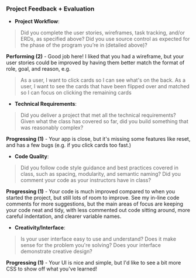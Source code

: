 ### Project Feedback + Evaluation

* __Project Workflow__:

>Did you complete the user stories, wireframes, task tracking, and/or ERDs, as specified above? Did you use source control as expected for the phase of the program you’re in (detailed above)?

**Performing (2)** - Good job here! I liked that you had a wireframe, but your
user stories could be improved by having them better match the
format of role, goal, and reason, e.g.

> As a user, I want to click cards so I can see what's on the back.
> As a user, I want to see the cards that have been flipped over
> and matched so I can focus on clicking the remaining cards

* __Technical Requirements__:

>Did you deliver a project that met all the technical requirements? Given what the class has covered so far, did you build something that was reasonably complex?

**Progressing (1)** - Your app is close, but it's missing some features like
reset, and has a few bugs (e.g. if you click cards too fast.)

* __Code Quality__:

>Did you follow code style guidance and best practices covered in class, such as spacing, modularity, and semantic naming? Did you comment your code as your instructors have in class?

**Progressing (1)** - Your code is much improved compared to when you started
the project, but still lots of room to improve. See my in-line code comments for
more suggestions, but the main areas of focus are keeping your code neat and
tidy, with less commented out code sitting around, more careful indentation, and
clearer variable names.


* __Creativity/Interface__:

>Is your user interface easy to use and understand? Does it make sense for the problem you're solving? Does your interface demonstrate creative design?

**Progressing (1)** - Your UI is nice and simple, but I'd like to see a bit more
CSS to show off what you've learned!
